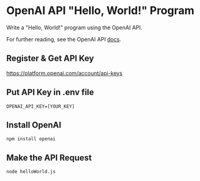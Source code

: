 # OpenAI API "Hello, World!" Program

Write a "Hello, World!" program using the OpenAI API. 

For further reading, see the OpenAI API [docs](https://platform.openai.com/docs/introduction/overview).

## Register & Get API Key

https://platform.openai.com/account/api-keys

## Put API Key in .env file

`OPENAI_API_KEY=[YOUR_KEY]`

## Install OpenAI

`npm install openai`

## Make the API Request

`node helloWorld.js`
